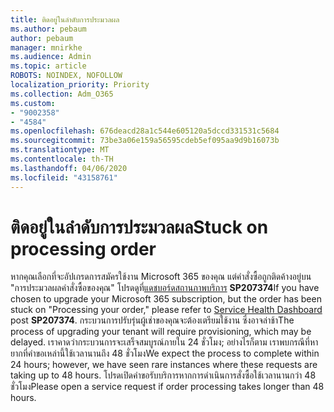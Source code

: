 ```yaml
---
title: ติดอยู่ในลําดับการประมวลผล
ms.author: pebaum
author: pebaum
manager: mnirkhe
ms.audience: Admin
ms.topic: article
ROBOTS: NOINDEX, NOFOLLOW
localization_priority: Priority
ms.collection: Adm_O365
ms.custom:
- "9002358"
- "4584"
ms.openlocfilehash: 676deacd28a1c544e605120a5dccd331531c5684
ms.sourcegitcommit: 73be3a06e159a56595cdeb5ef095aa9d9b16073b
ms.translationtype: MT
ms.contentlocale: th-TH
ms.lasthandoff: 04/06/2020
ms.locfileid: "43158761"
---
```

# <a name="stuck-on-processing-order"></a><span data-ttu-id="b9023-102">ติดอยู่ในลําดับการประมวลผล</span><span class="sxs-lookup"><span data-stu-id="b9023-102">Stuck on processing order</span></span>

<span data-ttu-id="b9023-103">หากคุณเลือกที่จะอัปเกรดการสมัครใช้งาน Microsoft 365 ของคุณ แต่คําสั่งซื้อถูกติดค้างอยู่บน "การประมวลผลคําสั่งซื้อของคุณ" โปรดดูที่[แดชบอร์ดสถานภาพบริการ](https://admin.microsoft.com/AdminPortal/Home?adminportal=1&msCV=%2BbOQtMNsz0ei8f5z.0.36#/servicehealth) **SP207374**</span><span class="sxs-lookup"><span data-stu-id="b9023-103">If you have chosen to upgrade your Microsoft 365 subscription, but the order has been stuck on "Processing your order," please refer to [Service Health Dashboard](https://admin.microsoft.com/AdminPortal/Home?adminportal=1&msCV=%2BbOQtMNsz0ei8f5z.0.36#/servicehealth) post **SP207374**.</span></span> <span data-ttu-id="b9023-104">กระบวนการปรับรุ่นผู้เช่าของคุณจะต้องเตรียมใช้งาน ซึ่งอาจล่าช้า</span><span class="sxs-lookup"><span data-stu-id="b9023-104">The process of upgrading your tenant will require provisioning, which may be delayed.</span></span> <span data-ttu-id="b9023-105">เราคาดว่ากระบวนการจะเสร็จสมบูรณ์ภายใน 24 ชั่วโมง; อย่างไรก็ตาม เราพบกรณีที่หายากที่คําขอเหล่านี้ใช้เวลานานถึง 48 ชั่วโมง</span><span class="sxs-lookup"><span data-stu-id="b9023-105">We expect the process to complete within 24 hours; however, we have seen rare instances where these requests are taking up to 48 hours.</span></span> <span data-ttu-id="b9023-106">โปรดเปิดคําขอรับบริการหากการดําเนินการสั่งซื้อใช้เวลานานกว่า 48 ชั่วโมง</span><span class="sxs-lookup"><span data-stu-id="b9023-106">Please open a service request if order processing takes longer than 48 hours.</span></span>
